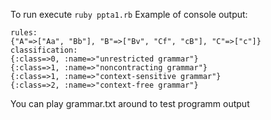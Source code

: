 To run execute `ruby ppta1.rb`
Example of console output:
```
rules:
{"A"=>["Aa", "Bb"], "B"=>["Bv", "Cf", "cB"], "C"=>["c"]}
classification:
{:class=>0, :name=>"unrestricted grammar"}
{:class=>1, :name=>"noncontracting grammar"}
{:class=>1, :name=>"context-sensitive grammar"}
{:class=>2, :name=>"context-free grammar"}
```
You can play grammar.txt around to test programm output